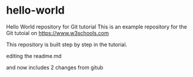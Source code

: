 # hello-world
Hello World repository for Git tutorial
This is an example repository for the Git tutoial on https://www.w3schools.com

This repository is built step by step in the tutorial.

editing the readme.md

and now includes 2 changes from gitub

